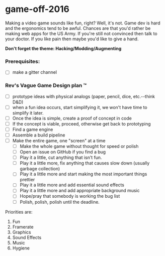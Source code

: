 # game-off-2016

Making a video game sounds like fun, right?  Well, it's not.  Game dev is hard and the ergonomics tend to be awful.  Chances are that you'd rather be making web apps for the US Army.  If you're still not convinced then talk to your doctor.  If you like pain then maybe you'd like to give a hand.

**Don't forget the theme: Hacking/Modding/Augmenting**

### Prerequisites:

- [ ] make a gitter channel

### Rev's Vague Game Design plan &#8482;

- [ ] prototype ideas with physical analogs (paper, pencil, dice, etc.--think D&D)
- [ ] when a fun idea occurs, start simplifying it, we won't have time to simplify it later.
- [ ] Once the idea is simple, create a proof of concept in code
- [ ] If the concept is viable, proceed, otherwise get back to prototyping
- [ ] Find a game engine
- [ ] Assemble a build pipeline
- [ ] Make the entire game, one "screen" at a time
  - [ ] Make the whole game without thought for speed or polish
  - [ ] Open an issue on GitHub if you find a bug
  - [ ] Play it a little, cut anything that isn't fun.
  - [ ] Play it a little more, fix anything that causes slow down (usually garbage collection)
  - [ ] Play it a little more and start making the most important things prettier
  - [ ] Play it a little more and add essential sound effects
  - [ ] Play it a little more and add appropriate background music
  - [ ] Hope/pray that somebody is working the bug list
  - [ ] Polish, polish, polish until the deadline.
  
Priorities are:

1. Fun
2. Framerate
3. Graphics
4. Sound Effects
5. Music
6. Hygiene
 
